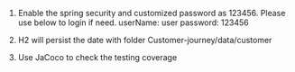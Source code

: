 1. Enable the spring security and customized password as 123456. Please use below to login if need.
	userName: user
	password: 123456

2. H2 will persist the date with folder Customer-journey/data/customer

3. Use JaCoco to check the testing coverage
